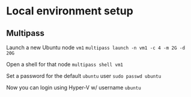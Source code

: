 # Local environment setup

## Multipass

Launch a new Ubuntu node `vm1`
`multipass launch -n vm1 -c 4 -m 2G -d 20G`

Open a shell for that node
`multipass shell vm1`

Set a password for the default `ubuntu` user
`sudo passwd ubuntu`

Now you can login using Hyper-V w/ username `ubuntu`
